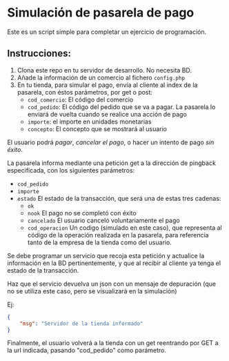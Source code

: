 Simulación de pasarela de pago
==============================

Este es un script simple para completar un ejercicio de programación.

## Instrucciones:

1) Clona este repo en tu servidor de desarrollo. No necesita BD. 
2) Añade la información de un comercio al fichero `config.php`
3) En tu tienda, para simular el pago, envía al cliente al index de la pasarela, con éstos parámetros, por get o post:
   * `cod_comercio`: El código del comercio
   * `cod_pedido`: El código del pedido que se va a pagar. La pasarela lo enviará de vuelta cuando se realice una acción de pago
   * `importe`: el importe en unidades monetarias
   * `concepto`: El concepto que se mostrará al usuario

El usuario podrá *pagar*, *cancelar el pago*, o hacer un intento de pago *sin éxito*.

La pasarela informa mediante una petición get a la dirección de pingback especificada, con los siguientes parámetros:

* `cod_pedido`
* `importe`
* `estado` El estado de la transacción, que será una de estas tres cadenas:
  * `ok`
  * `nook` El pago no se completó con éxito
  * `cancelado` El usuario canceló voluntariamente el pago
  * `cod_operacion` Un codigo (simulado en este caso), que representa al código de la operación realizada en la pasarela, para referencia tanto de la empresa de la tienda como del usuario.

Se debe programar un servicio que recoja esta petición y actualice la información en la BD pertinentemente, y que al recibir al cliente ya tenga el estado de la transacción.

Haz que el servicio devuelva un json con un mensaje de depuración (que no se utiliza este caso, pero se visualizará en la simulación)

Ej:
```json
{
    "msg": "Servidor de la tienda informado"
}
```

Finalmente, el usuario volverá a la tienda con un get reentrando por GET a la url indicada, pasando "cod_pedido" como parámetro.
